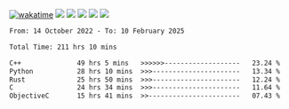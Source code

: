 [![wakatime](https://wakatime.com/badge/user/368879df-dc38-4b1a-86c4-8a2054a0e074.svg)](https://wakatime.com/@368879df-dc38-4b1a-86c4-8a2054a0e074)
<img src="https://img.shields.io/badge/Windows-0078D6?style=flat&logo=Windows&logoColor=white">
<img src="https://img.shields.io/badge/IntelliJ_IDEA-000000.svg?style=flat&logo=IntelliJ-IDEA&logoColor=white">
<img src="https://img.shields.io/badge/CLion-000000.svg?style=flat&logo=CLion&logoColor=white">
<img src="https://img.shields.io/badge/Visual_Studio_Code-007ACC?style=flat&logo=Visual-Studio-Code&logoColor=white">
<img src="https://img.shields.io/badge/Discord-5865F2?label=kano42&style=flat&logo=discord&logoColor=white">
<br>


<!--START_SECTION:waka-->

```txt
From: 14 October 2022 - To: 10 February 2025

Total Time: 211 hrs 10 mins

C++              49 hrs 5 mins   >>>>>>-------------------   23.24 %
Python           28 hrs 10 mins  >>>----------------------   13.34 %
Rust             25 hrs 50 mins  >>>----------------------   12.24 %
C                24 hrs 34 mins  >>>----------------------   11.64 %
ObjectiveC       15 hrs 41 mins  >>-----------------------   07.43 %
```

<!--END_SECTION:waka-->

